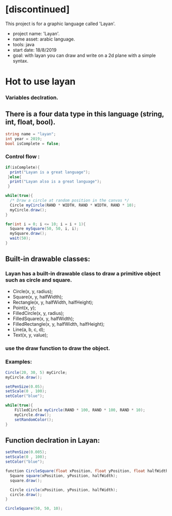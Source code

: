 # [discontinued]
This project is for a graphic language called 'Layan'.
- project name: 'Layan'.
- name asset: arabic language.
- tools: java
- start date: 18/8/2019
- goal: with layan you can draw and write on a 2d plane with a simple syntax.

# Hot to use layan
### Variables declration.
## There is a four data type in this language (string, int, float, bool).

```c#
string name = "layan";
int year = 2019;
bool isComplete = false;
```

### Control flow :

```c#
if(isComplete){
  print("Layan is a great language");
 }else{
  print("Layan also is a great language");
 }
```

```c#
while(true){
  /* Draw a circle at random position in the canvas */
  Circle myCircle(RAND * WIDTH, RAND * WIDTH, RAND * 10);
  myCircle.draw();
}
```
```c#
for(int i = 0; i <= 10; i = i + 1){
  Square mySquare(50, 50, i, i);
  mySquare.draw();
  wait(50);
}
```

## Built-in drawable classes:
### Layan has a built-in drawable class to draw a primitive object such as circle and square.

* Circle(x, y, radius);
* Square(x, y, halfWidth);
* Rectangle(x, y, halfWidth, halfHeight);
* Point(x, y);
* FilledCircle(x, y, radius);
* FilledSquare(x, y, halfWidth);
* FilledRectangle(x, y, halfWidth, halfHeight);
* Line(a, b, c, d);
* Text(x, y, value);

### use the draw function to draw the object.

### Examples:

```c#
Circle(20, 30, 5) myCircle;
myCircle.draw();
```

```c#
setPenSize(0.05);
setScale(0 , 100);
setColor("blue");

while(true){
    FilledCircle myCircle(RAND * 100, RAND * 100, RAND * 10);
    myCircle.draw();
    setRandomColor();
}
```

## Function declration in Layan:

```c#
setPenSize(0.005);
setScale(0 , 100);
setColor("blue");

function CircleSquare(float xPosition, float yPosition, float halfWidth){
  Square square(xPosition, yPosition, halfWidth);
  square.draw();

  Circle circle(xPosition, yPosition, halfWidth);
  circle.draw();
}

CircleSquare(50, 50, 10);
```

